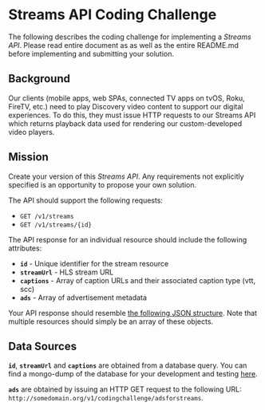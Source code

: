 # Streams API Coding Challenge
The following describes the coding challenge for implementing a *Streams API*.  Please read entire document as as well as the entire README.md before implementing and submitting your solution.

## Background
Our clients (mobile apps, web SPAs, connected TV apps on tvOS, Roku, FireTV, etc.) need to play Discovery video content to support our digital experiences.  To do this, they must issue HTTP requests to our Streams API which returns playback data used for rendering our custom-developed video players.

## Mission
Create your version of this *Streams API*.  Any requirements not explicitly specified is an opportunity to propose your own solution.

The API should support the following requests:
- `GET /v1/streams`
- `GET /v1/streams/{id}`

The API response for an individual resource should include the following attributes:
- **`id`** - Unique identifier for the stream resource
- **`streamUrl`** - HLS stream URL
- **`captions`** - Array of caption URLs and their associated caption type (vtt, scc)
- **`ads`** - Array of advertisement metadata

Your API response should resemble [the following JSON structure](https://github.com/discovery-digital/svc-codingchallenge/blob/master/stubs/sample-api-response-with-ads.json). Note that multiple resources should simply be an array of these objects.

## Data Sources
**`id`**, **`streamUrl`** and **`captions`** are obtained from a database query.  You can find a mongo-dump of the database for your development and testing [here]().

**`ads`** are obtained by issuing an HTTP GET request to the following URL: `http://somedomain.org/v1/codingchallenge/adsforstreams`.
